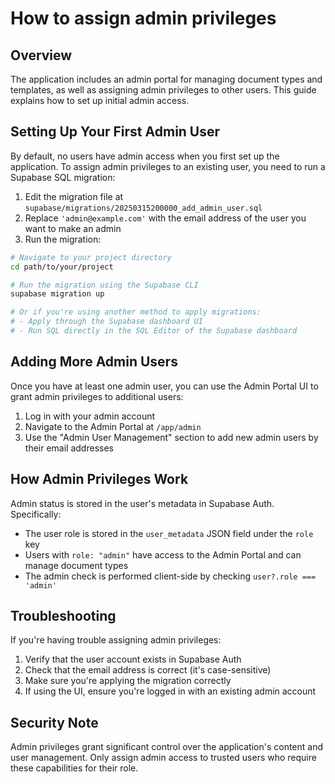 # How to assign admin privileges

## Overview

The application includes an admin portal for managing document types and templates, as well as assigning admin privileges to other users. This guide explains how to set up initial admin access.

## Setting Up Your First Admin User

By default, no users have admin access when you first set up the application. To assign admin privileges to an existing user, you need to run a Supabase SQL migration:

1. Edit the migration file at `supabase/migrations/20250315200000_add_admin_user.sql`
2. Replace `'admin@example.com'` with the email address of the user you want to make an admin
3. Run the migration:

```bash
# Navigate to your project directory
cd path/to/your/project

# Run the migration using the Supabase CLI
supabase migration up

# Or if you're using another method to apply migrations:
# - Apply through the Supabase dashboard UI
# - Run SQL directly in the SQL Editor of the Supabase dashboard
```

## Adding More Admin Users

Once you have at least one admin user, you can use the Admin Portal UI to grant admin privileges to additional users:

1. Log in with your admin account
2. Navigate to the Admin Portal at `/app/admin`
3. Use the "Admin User Management" section to add new admin users by their email addresses

## How Admin Privileges Work

Admin status is stored in the user's metadata in Supabase Auth. Specifically:

- The user role is stored in the `user_metadata` JSON field under the `role` key
- Users with `role: "admin"` have access to the Admin Portal and can manage document types
- The admin check is performed client-side by checking `user?.role === 'admin'`

## Troubleshooting

If you're having trouble assigning admin privileges:

1. Verify that the user account exists in Supabase Auth
2. Check that the email address is correct (it's case-sensitive)
3. Make sure you're applying the migration correctly
4. If using the UI, ensure you're logged in with an existing admin account

## Security Note

Admin privileges grant significant control over the application's content and user management. Only assign admin access to trusted users who require these capabilities for their role.
